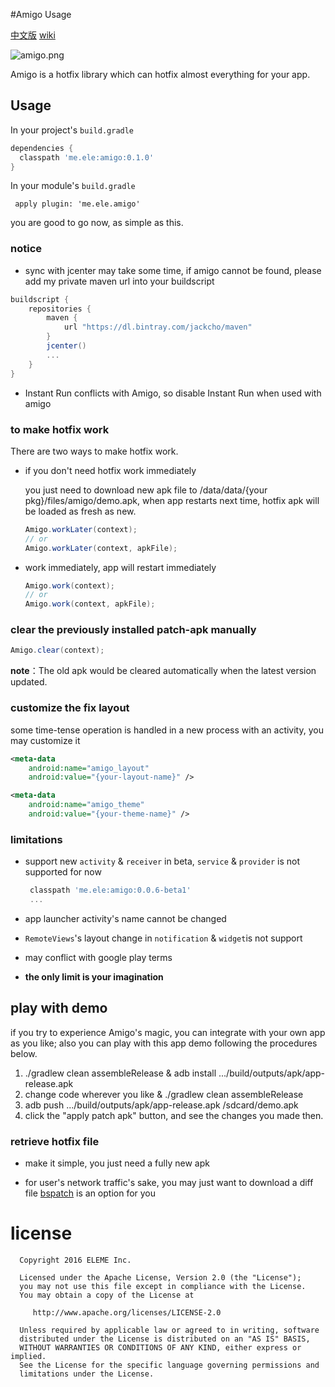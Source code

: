 #Amigo Usage

[中文版](https://github.com/eleme/Amigo/blob/master/README_zh.md#amigo)
[wiki](https://github.com/eleme/Amigo/wiki)

![amigo.png](http://amigotheband.com/wp-content/uploads/2015/02/logo_amigo-yellow.png)  

Amigo is a hotfix library which can hotfix almost everything for your app.

## Usage
In your project's `build.gradle`

```groovy
dependencies {
  classpath 'me.ele:amigo:0.1.0'
}
```
In your module's `build.gradle`

```
 apply plugin: 'me.ele.amigo'
```

you are good to go now, as simple as this.

### notice 

* sync with jcenter may take some time, if amigo cannot be found, please add my private maven url into your buildscript

```groovy
buildscript {
    repositories {
        maven {
            url "https://dl.bintray.com/jackcho/maven"
        }
        jcenter()
        ...
    }
}
```

* Instant Run conflicts with Amigo, so disable Instant Run when used with amigo

### to make hotfix work
There are two ways to make hotfix work.

* if you don't need hotfix work immediately

	you just need to download new apk file to /data/data/{your pkg}/files/amigo/demo.apk,
	when app restarts next time, hotfix apk will be loaded as fresh as new.

	```java
    Amigo.workLater(context);
    // or
    Amigo.workLater(context, apkFile);
    ```

* work immediately, app will restart immediately

	```java
	Amigo.work(context);
    // or
	Amigo.work(context, apkFile);
	```


### clear the previously installed patch-apk manually

```java
Amigo.clear(context);
```
**note**：The old apk would be cleared automatically when the latest version updated.

### customize the fix layout
some time-tense operation is handled in a new process with an activity, you may customize it

```xml
<meta-data
    android:name="amigo_layout"
    android:value="{your-layout-name}" />

<meta-data
    android:name="amigo_theme"
    android:value="{your-theme-name}" />

```

### limitations
 - support new `activity` & `receiver` in beta, `service` & `provider` is not supported for now
 
     ```groovy
      classpath 'me.ele:amigo:0.0.6-beta1'
      ...
     ```
 - app launcher activity's name cannot be changed
 
 - `RemoteViews`'s layout change in `notification` & `widget`is not support 
 
 - may conflict with google play terms
 
 - **the only limit is your imagination**

play with demo
----

if you try to experience Amigo's magic, you can integrate with your own app as you like;
also you can play with this app demo following the procedures below.

   1. ./gradlew clean assembleRelease & adb install .../build/outputs/apk/app-release.apk
   2. change code wherever you like & ./gradlew clean assembleRelease
   3. adb push .../build/outputs/apk/app-release.apk /sdcard/demo.apk
   4. click the "apply patch apk" button, and see the changes you made then.
   
### retrieve hotfix file

- make it simple, you just need a fully new apk

- for user's network traffic's sake, you may just want to download a diff file
  [bspatch](https://github.com/eleme/bspatch) is an option for you


license
====

	  Copyright 2016 ELEME Inc.

	  Licensed under the Apache License, Version 2.0 (the "License");
	  you may not use this file except in compliance with the License.
	  You may obtain a copy of the License at

	     http://www.apache.org/licenses/LICENSE-2.0

	  Unless required by applicable law or agreed to in writing, software
	  distributed under the License is distributed on an "AS IS" BASIS,
	  WITHOUT WARRANTIES OR CONDITIONS OF ANY KIND, either express or implied.
	  See the License for the specific language governing permissions and
	  limitations under the License.
